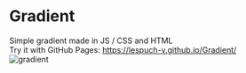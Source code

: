 # Gradient
Simple gradient made in JS / CSS and HTML<br>
Try it with GitHub Pages: https://lespuch-v.github.io/Gradient/ <br>
![gradient](https://user-images.githubusercontent.com/36127590/135158454-494b9054-d9c2-4c0d-8dc2-612744fc8236.png)
